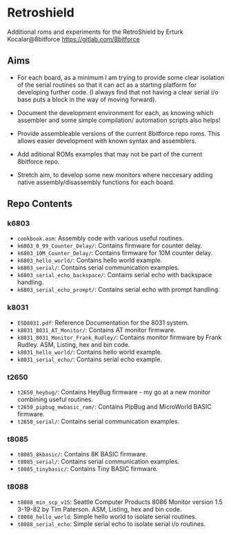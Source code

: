 # Retroshield
 Additional roms and experiments for the RetroShield by Erturk Kocalar@8bitforce https://gitlab.com/8bitforce

## Aims

- For each board, as a minimum I am trying to provide some clear isolation of the serial routines so that it can act as a starting platform for developing further code. (I always find that not having a clear serial i/o base puts a block in the way of moving forward). 

- Document the development environment for each, as knowing which assembler and some simple compilation/ automation scripts also helps!

- Provide assembleable versions of the current 8bitforce repo roms. This allows easier development with known syntax and assemblers.

- Add aditional ROMs examples that may not be part of the current 8bitforce repo.

- Stretch aim, to develop some new monitors where neccesary adding native assembly/disassembly functions for each board. 

## Repo Contents

### k6803
- `cookbook.asm`: Assembly code with various useful routines.
- `k6803_0_99_Counter_Delay/`: Contains firmware for counter delay.
- `k6803_10M_Counter_Delay/`: Contains firmware for 10M counter delay.
- `k6803_hello_world/`: Contains hello world example.
- `k6803_serial/`: Contains serial communication examples.
- `k6803_serial_echo_backspace/`: Contains serial echo with backspace handling.
- `k6803_serial_echo_prompt/`: Contains serial echo with prompt handling.

### k8031
- `ESD8031.pdf`: Reference Documentation for the 8031 system.
- `k8031_8031_AT_Monitor/`: Contains AT monitor firmware.
- `k8031_8031_Monitor_Frank_Rudley/`: Contains monitor firmware by Frank Rudley. ASM, Listing, hex and bin code.
- `k8031_hello_world/`: Contains hello world example.
- `k8031_serial_echo/`: Contains serial echo example.

### t2650
- `t2650_heybug/`: Contains HeyBug firmware - my go at a new monitor combining useful routines.
- `t2650_pipbug_mwbasic_ram/`: Contains PipBug and MicroWorld BASIC firmware.
- `t2650_serial/`: Contains serial communication examples.

### t8085
- `t8085_8kbasic/`: Contains 8K BASIC firmware.
- `t8085_serial/`: Contains serial communication examples.
- `t8085_tinybasic/`: Contains Tiny BASIC firmware.

### t8088
- `t8088_min_scp_v15`: Seattle Computer Products 8086 Monitor version 1.5  3-19-82 by Tim Paterson. ASM, Listing, hex and bin code.
- `t8088_hello_world`: Simple hello world to isolate serial routines.
- `t8088_serial_echo`: Simple serial echo to isolate serial i/o routines.
